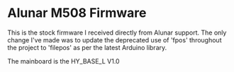 # Alunar M508 Firmware

This is the stock firmware I received directly from Alunar support. The only change I've made was to update the deprecated use of 'fpos' throughout the project to 'filepos' as per the latest Arduino library.

The mainboard is the HY_BASE_L V1.0
